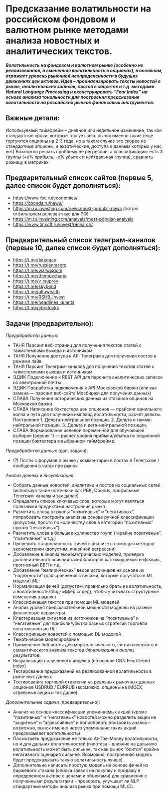 # Предсказание волатильности на российском фондовом и валютном рынке методами анализа новостных и аналитических текстов.

_**Волатильность на фондовом и валютном рынке (особенно не реализованная, а вмененная волатильность в опционах), в основном, отражает уровень рыночной неопределенности в будущих движениях цен активов. Идея – проанализировать тексты новостей о рынке, аналитических записок, постов в соцсетях и т.д. методами Natural Language Processing и сконструировать “Fear Index” на основе анализа тональности для построения предсказания волатильности на российских рынках финансовых инструментов.**_

## Важные детали:
Используемый таймфрейм – дневное или недельное изменение, так как стандартные сроки, которые торгует весь рынок именно такие (еще торгуются опционы на 2-3 года, но в таком случае это скорее не стандартные опционы, а экзотические, доступа к данным которых у нас нет)
Возможно решать проблему не регрессии, а классификации: есть 3 группы (+x% прибыль, -x% убыток и нейтральная группа), сравнить разницу в метриках

## Предварительный список сайтов (первые 5, далее список будет дополняться):
* https://www.rbc.ru/economics/
* https://cbonds.ru/news/
* https://m.ru.investing.com/news/most-popular-news (потом отфильтруем релевантные для РФ)
* https://m.ru.investing.com/analysis/most-popular-analysis
* https://www.tinkoff.ru/invest/research/

## Предварительный список телеграм-каналов (первые 10, далее список будет дополняться):
* https://t.me/bitkogan
* https://t.me/russianmacro
* https://t.me/warwisdom
* https://t.me/themovchans
* https://t.me/v_tsuprov
* https://t.me/skybond
* https://t.me/alfawealth
* https://t.me/RSHB_Invest
* https://t.me/headlines_quants
* https://t.me/cbrstocks

## Задачи (предварительно):
_Предобработка данных_:
* ТАНЯ Парсинг веб-страниц для получения текстов статей с таймстемпами выхода и источником
* ТАНЯ Получение доступа к API Телеграма для получения постов в режиме лайв
* ТАНЯ Парсинг Телеграм-каналов для получения текстов статей с таймстемпами выхода и источником
* ЭДИК Подключение к REST API для парсинга аналитических записок из электронной почты
* ЭДИК Проработка подключения к API Московской биржи (или как замена — парсинг веб-сайта Мосбиржи для получения данных)
* СЛАВА Получение исторических данных из стаканов опцинов на Московкой биржи
* СЛАВА Написание бэктестера цен опционов — прайсинг ванильного колла и пута для получения имплайд волатильности, расчёт дельты. Построение 1. Дельта-нейтральной позиции. 2. Дельта и гамма-нейтральной позиции. 3. Дельта и вега-нейтральной позиции.
* СЛАВА Формирование целевой переменной для обучающей выборки (версия 1) — расчёт уровня прибыли/убытка по опционной позиции бэктестера в выбранном таймфрейме.

_Предобработка данных_ (доп. задачи):
* (?) Посты с форумов о рынке / комментарии в постах в Телеграме / сообщения в чатах про рынок

_Анализ данных и визуализация_:
* Собрать данные новостей, аналитики и постов из социальных сетей (используя такие источники как РБК, Cbonds, профильные Телеграм-каналы и так далее)
* Определить список ключевых слов, которые могут являться полезными предиктами настроения рынка
* Разметить слова в группы “позитивных” и “негативных”, попробовать построить анализ на основе ручной классификации (допустим, просто по количеству слов в категории “позитивных” против “негативных”)
* Разметить слова в большее количество групп (“крайне позитивные”, “позитивные” и т.д.)
* Проверить стационарность фичей в анализе с помощью методов эконометрики (допустим, линейной регрессии)
* Добавление в анализ эконометрических моделей, проверка дополнительного влияния таких факторов как ожидаемая инфляция, прогнозный ВВП и т.д.
* Добавление “эмпирических” весов источников на основе их “надежности” (для сравнения с весами, которые получатся в ML модели)
_ML_:
* Нормализация фичей (допустим, правильно брать не волатильность, а волатильность/(бид-оффер спред), чтобы учитывать структурные изменения в рынке)
* Классификация текстов при помощи ML моделей
* Анализ уровня предсказательной мощности моделей на разные финансовые параметры
* Кластеризация сигналов из источников на “позитивные” и “негативные” для прибыли/убытка разных стратегий торговли волатильностью
_DL_:
* Классификация новостей с помощью DL-моделей
* Тематическое моделирование
* Применение библиотек для морфологического, синтаксического и семантического анализа текстов
_Финализация и анализ результатов_:
* Визуализация полученного индекса (на основе CNN Fear/Greed Index)
* Тестирование предсказаний на реализованной волатильности в рыночных данных
* Тестирование торговой стратегии на реальных рыночных данных опционов USDRUB / EURRUB (возможно, опционы на iMOEX, отдельные акции и так далее)

_Дополнительные задачи_ (предварительно):
* Анализ на основе классификации упоминаемых акций (кроме “позитивных” и “негативных” новостей можно разделить акции на “защитные” и “агрессивные” и попробовать построить анализ – возможно, рынок именно через упоминание таких акций предсказывает волатильность)
* Посмотреть предсказание не только At-The-Money волатильности, но и для дальних волатильностей (гипотеза – влияние на дальнюю волатильность может быть сильнее, так как рынок “боится” крайне негативного сценария сильнее. Возможно, построенная модель будет предсказывать такую волатильность лучше)
* Дополнительно написать простую модель на основе фичей из биржевого стакана (списка заявок на покупку и продажу в определенном активе с ценами и объемами) для сравнения с полученными результатами - проверить, улучшает ли NLP стандартные методы анализа рынка при помощи ML/DL
